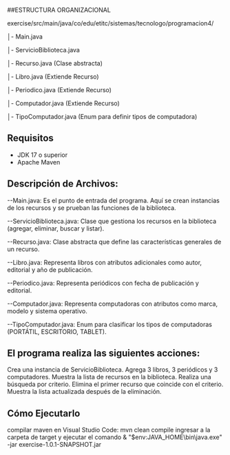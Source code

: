 ##ESTRUCTURA ORGANIZACIONAL

exercise/src/main/java/co/edu/etitc/sistemas/tecnologo/programacion4/

│- Main.java

│- ServicioBiblioteca.java

│- Recurso.java (Clase abstracta)

│- Libro.java (Extiende Recurso)

│- Periodico.java (Extiende Recurso)

│- Computador.java (Extiende Recurso)

│- TipoComputador.java (Enum para definir tipos de computadora)

## Requisitos

- JDK 17 o superior  
- Apache Maven 

## Descripción de Archivos:

--Main.java: Es el punto de entrada del programa. Aquí se crean instancias de los recursos y se prueban las funciones de la biblioteca.

--ServicioBiblioteca.java: Clase que gestiona los recursos en la biblioteca (agregar, eliminar, buscar y listar).

--Recurso.java: Clase abstracta que define las características generales de un recurso.

--Libro.java: Representa libros con atributos adicionales como autor, editorial y año de publicación.

--Periodico.java: Representa periódicos con fecha de publicación y editorial.

--Computador.java: Representa computadoras con atributos como marca, modelo y sistema operativo.

--TipoComputador.java: Enum para clasificar los tipos de computadoras (PORTÁTIL, ESCRITORIO, TABLET).


## El programa realiza las siguientes acciones:

Crea una instancia de ServicioBiblioteca.
Agrega 3 libros, 3 periódicos y 3 computadores.
Muestra la lista de recursos en la biblioteca.
Realiza una búsqueda por criterio.
Elimina el primer recurso que coincide con el criterio.
Muestra la lista actualizada después de la eliminación.

## Cómo Ejecutarlo
compilar maven en Visual Studio Code: 
mvn clean compile
ingresar a la carpeta de target y ejecutar el comando
& "$env:JAVA_HOME\bin\java.exe" -jar exercise-1.0.1-SNAPSHOT.jar
